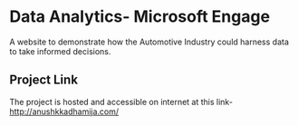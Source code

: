 # Data Analytics- Microsoft Engage
A website to demonstrate how the Automotive Industry could harness data to take informed decisions.

## Project Link
The project is hosted and accessible on internet at this link- http://anushkkadhamija.com/
